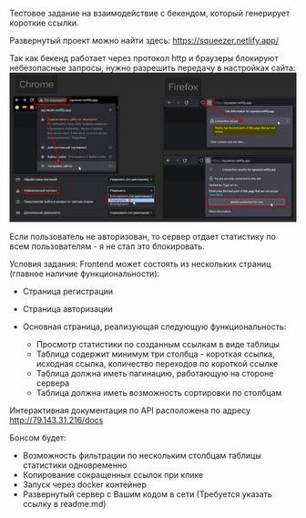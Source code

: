 Тестовое задание на взаимодействие с бекендом, который генерирует короткие ссылки.

Развернутый проект можно найти здесь:
https://squeezer.netlify.app/

Так как бекенд работает через протокол http и браузеры блокируют небезопасные запросы, нужно разрешить передачу в настройках сайта:
![steps to allow mixed content](./assets/allow_http_content.png) 

Если пользователь не авторизован, то сервер отдает статистику по всем пользователям - я не стал это блокировать.

Условия задания:
Frontend может состоять из нескольких страниц (главное наличие функциональности):
  - Страница регистрации
  - Страница авторизации
  - Основная страница, реализующая следующую функциональность:
    
      - Просмотр статистики по созданным ссылкам в виде таблицы
      - Таблица содержит минимум три столбца - короткая ссылка, исходная ссылка, количество переходов по короткой ссылке
      - Таблица должна иметь пагинацию, работающую на стороне сервера
      - Таблица должна иметь возможность сортировки по столбцам

Интерактивная документация по API расположена по адресу http://79.143.31.216/docs

Бонсом будет: 
 - Возможность фильтрации по нескольким столбцам таблицы статистики одновременно 
 - Копирование сокращенных ссылок при клике 
 - Запуск через docker контейнер 
 - Развернутый сервер с Вашим кодом в сети (Требуется указать ссылку в readme.md) 
    
